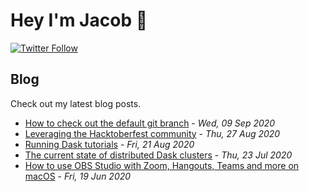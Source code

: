 # Hey I'm Jacob 👋
[![Twitter Follow](https://img.shields.io/twitter/follow/_jacobtomlinson?style=social)](https://twitter.com/_jacobtomlinson)

## Blog

Check out my latest blog posts.

- [How to check out the default git branch](https://jacobtomlinson.dev/posts/2020/how-to-check-out-the-default-git-branch/) - *Wed, 09 Sep 2020*
- [Leveraging the Hacktoberfest community](https://jacobtomlinson.dev/posts/2020/leveraging-the-hacktoberfest-community/) - *Thu, 27 Aug 2020*
- [Running Dask tutorials](https://jacobtomlinson.dev/posts/2020/running-dask-tutorials/) - *Fri, 21 Aug 2020*
- [The current state of distributed Dask clusters](https://jacobtomlinson.dev/posts/2020/the-current-state-of-distributed-dask-clusters/) - *Thu, 23 Jul 2020*
- [How to use OBS Studio with Zoom, Hangouts, Teams and more on macOS](https://jacobtomlinson.dev/posts/2020/how-to-use-obs-studio-with-zoom-hangouts-teams-and-more-on-macos/) - *Fri, 19 Jun 2020*

